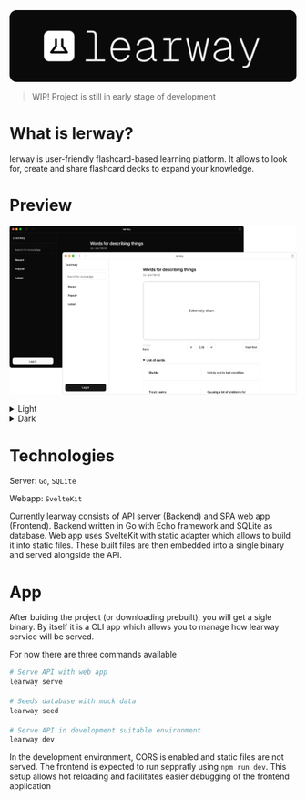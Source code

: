 ![banner](./assets/banner.svg)

> WIP! Project is still in early stage of development

# What is lerway?

lerway is user-friendly flashcard-based learning platform. It allows to look for, create and share flashcard decks to expand your knowledge.

# Preview

![preview](./assets/preview.webp)

<details>
<summary>Light</summary>
<img src="./assets/screenshot-light.webp"/>
</details>
<details>
<summary>Dark</summary>
<img src="./assets/screenshot-dark.webp"/>
</details>

# Technologies

Server: `Go`, `SQLite`

Webapp: `SvelteKit`

Currently learway consists of API server (Backend) and SPA web app (Frontend). Backend written in Go with Echo framework and SQLite as database. Web app uses SvelteKit with static adapter which allows to build it into static files. These built files are then embedded into a single binary and served alongside the API.

# App

After buiding the project (or downloading prebuilt), you will get a sigle binary. By itself it is a CLI app which allows you to manage how learway service will be served.

For now there are three commands available

```bash
# Serve API with web app
learway serve

# Seeds database with mock data
learway seed

# Serve API in development suitable environment
learway dev
```

In the development environment, CORS is enabled and static files are not served. The frontend is expected to run seppratly using `npm run dev`. This setup allows hot reloading and facilitates easier debugging of the frontend application